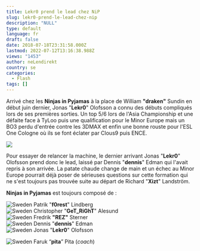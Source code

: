 ```yaml
---
title: Lekr0 prend le lead chez NiP
slug: lekr0-prend-le-lead-chez-nip
description: "NULL"
type: default
language: fr
draft: false
date: 2018-07-18T23:31:58.000Z
lastmod: 2022-07-12T13:16:38.988Z
views: "1453"
author: neLendirekt
country: se
categories:
  - Flash
tags: []
---
```

Arrivé chez les **Ninjas in Pyjamas** à la place de William **"draken"** Sundin en début juin dernier, Jonas "**Lekr0**" Olofsson a connu des débuts compliqués lors de ses premières sorties. Un top 5/6 lors de l'Asia Championship et une défaite face à TyLoo puis une qualification pour le Minor Europe mais un BO3 perdu d'entrée contre les 3DMAX et enfin une bonne rouste pour l'ESL One Cologne où ils se font éclater par Clous9 puis ENCE.

![](/images/articles/5b4fcbd4ee6f8/images/yXcfqlx0g86K3kaez9dPNHwbjS2zZiLB8NPhFARZ.jpeg)

Pour essayer de relancer la machine, le dernier arrivant Jonas "**Lekr0**" Olofsson prend donc le lead, laissé par Dennis "**dennis**" Edman qui l'avait repris à son arrivée. La patate chaude change de main et un échec au Minor Europe pourrait déjà poser de sérieuses questions sur cette formation qui ne s'est toujours pas trouvée suite au départ de Richard "**Xizt**" Landström.

**Ninjas in Pyjamas** est toujours composé de :

![Sweden](/images/countries/se.svg)⁠ Patrik "**f0rest**" Lindberg  
![Sweden](/images/countries/se.svg)⁠ Christopher "**GeT\_RiGhT**" Alesund  
![Sweden](/images/countries/se.svg)⁠ Fredrik **"REZ"** Sterner  
![Sweden](/images/countries/se.svg)⁠ Dennis "**dennis**" Edman  
![Sweden](/images/countries/se.svg)⁠ Jonas "**Lekr0**" Olofsson  
  
![Sweden](/images/countries/se.svg)⁠ Faruk “**pita**” Pita (_coach_)
